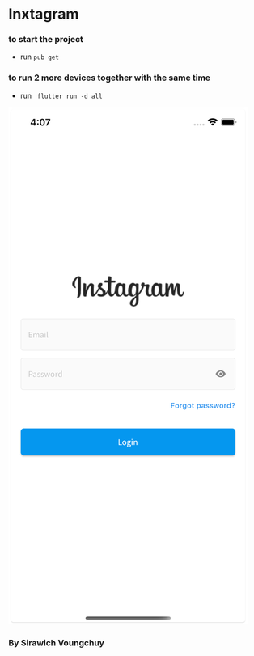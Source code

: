 # Inxtagram

### to start the project

- run `pub get`

### to run 2 more devices together with the same time

- run ` flutter run -d all`

![](assets/login_screen_shot.png)

### By Sirawich Voungchuy

